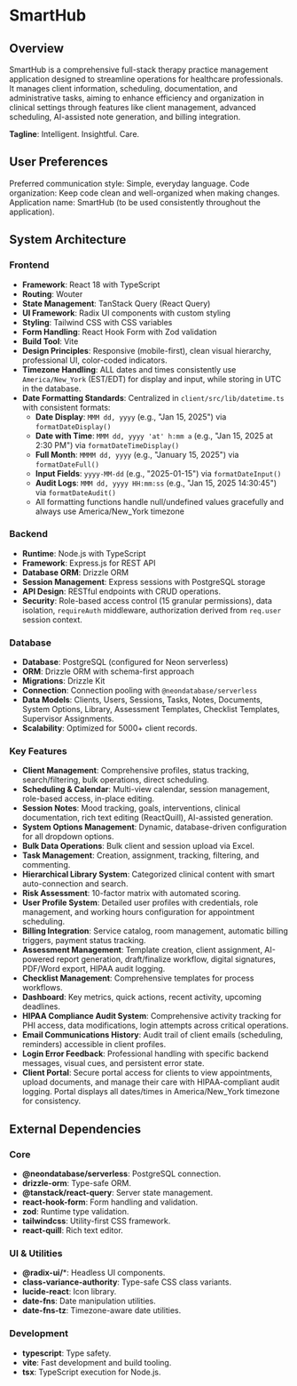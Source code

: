 # SmartHub

## Overview
SmartHub is a comprehensive full-stack therapy practice management application designed to streamline operations for healthcare professionals. It manages client information, scheduling, documentation, and administrative tasks, aiming to enhance efficiency and organization in clinical settings through features like client management, advanced scheduling, AI-assisted note generation, and billing integration.

**Tagline**: Intelligent. Insightful. Care.

## User Preferences
Preferred communication style: Simple, everyday language.
Code organization: Keep code clean and well-organized when making changes.
Application name: SmartHub (to be used consistently throughout the application).

## System Architecture

### Frontend
- **Framework**: React 18 with TypeScript
- **Routing**: Wouter
- **State Management**: TanStack Query (React Query)
- **UI Framework**: Radix UI components with custom styling
- **Styling**: Tailwind CSS with CSS variables
- **Form Handling**: React Hook Form with Zod validation
- **Build Tool**: Vite
- **Design Principles**: Responsive (mobile-first), clean visual hierarchy, professional UI, color-coded indicators.
- **Timezone Handling**: ALL dates and times consistently use `America/New_York` (EST/EDT) for display and input, while storing in UTC in the database.
- **Date Formatting Standards**: Centralized in `client/src/lib/datetime.ts` with consistent formats:
  - **Date Display**: `MMM dd, yyyy` (e.g., "Jan 15, 2025") via `formatDateDisplay()`
  - **Date with Time**: `MMM dd, yyyy 'at' h:mm a` (e.g., "Jan 15, 2025 at 2:30 PM") via `formatDateTimeDisplay()`
  - **Full Month**: `MMMM dd, yyyy` (e.g., "January 15, 2025") via `formatDateFull()`
  - **Input Fields**: `yyyy-MM-dd` (e.g., "2025-01-15") via `formatDateInput()`
  - **Audit Logs**: `MMM dd, yyyy HH:mm:ss` (e.g., "Jan 15, 2025 14:30:45") via `formatDateAudit()`
  - All formatting functions handle null/undefined values gracefully and always use America/New_York timezone

### Backend
- **Runtime**: Node.js with TypeScript
- **Framework**: Express.js for REST API
- **Database ORM**: Drizzle ORM
- **Session Management**: Express sessions with PostgreSQL storage
- **API Design**: RESTful endpoints with CRUD operations.
- **Security**: Role-based access control (15 granular permissions), data isolation, `requireAuth` middleware, authorization derived from `req.user` session context.

### Database
- **Database**: PostgreSQL (configured for Neon serverless)
- **ORM**: Drizzle ORM with schema-first approach
- **Migrations**: Drizzle Kit
- **Connection**: Connection pooling with `@neondatabase/serverless`
- **Data Models**: Clients, Users, Sessions, Tasks, Notes, Documents, System Options, Library, Assessment Templates, Checklist Templates, Supervisor Assignments.
- **Scalability**: Optimized for 5000+ client records.

### Key Features
- **Client Management**: Comprehensive profiles, status tracking, search/filtering, bulk operations, direct scheduling.
- **Scheduling & Calendar**: Multi-view calendar, session management, role-based access, in-place editing.
- **Session Notes**: Mood tracking, goals, interventions, clinical documentation, rich text editing (ReactQuill), AI-assisted generation.
- **System Options Management**: Dynamic, database-driven configuration for all dropdown options.
- **Bulk Data Operations**: Bulk client and session upload via Excel.
- **Task Management**: Creation, assignment, tracking, filtering, and commenting.
- **Hierarchical Library System**: Categorized clinical content with smart auto-connection and search.
- **Risk Assessment**: 10-factor matrix with automated scoring.
- **User Profile System**: Detailed user profiles with credentials, role management, and working hours configuration for appointment scheduling.
- **Billing Integration**: Service catalog, room management, automatic billing triggers, payment status tracking.
- **Assessment Management**: Template creation, client assignment, AI-powered report generation, draft/finalize workflow, digital signatures, PDF/Word export, HIPAA audit logging.
- **Checklist Management**: Comprehensive templates for process workflows.
- **Dashboard**: Key metrics, quick actions, recent activity, upcoming deadlines.
- **HIPAA Compliance Audit System**: Comprehensive activity tracking for PHI access, data modifications, login attempts across critical operations.
- **Email Communications History**: Audit trail of client emails (scheduling, reminders) accessible in client profiles.
- **Login Error Feedback**: Professional handling with specific backend messages, visual cues, and persistent error state.
- **Client Portal**: Secure portal access for clients to view appointments, upload documents, and manage their care with HIPAA-compliant audit logging. Portal displays all dates/times in America/New_York timezone for consistency.

## External Dependencies

### Core
- **@neondatabase/serverless**: PostgreSQL connection.
- **drizzle-orm**: Type-safe ORM.
- **@tanstack/react-query**: Server state management.
- **react-hook-form**: Form handling and validation.
- **zod**: Runtime type validation.
- **tailwindcss**: Utility-first CSS framework.
- **react-quill**: Rich text editor.

### UI & Utilities
- **@radix-ui/***: Headless UI components.
- **class-variance-authority**: Type-safe CSS class variants.
- **lucide-react**: Icon library.
- **date-fns**: Date manipulation utilities.
- **date-fns-tz**: Timezone-aware date utilities.

### Development
- **typescript**: Type safety.
- **vite**: Fast development and build tooling.
- **tsx**: TypeScript execution for Node.js.